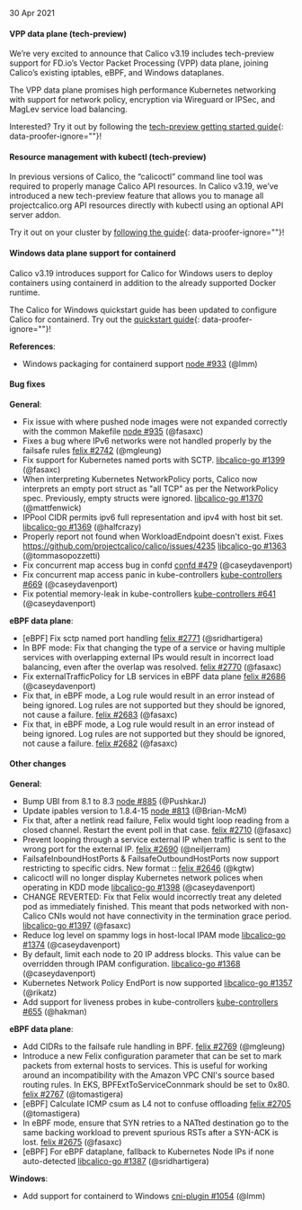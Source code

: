 30 Apr 2021

#### VPP data plane (tech-preview)

We’re very excited to announce that Calico v3.19 includes tech-preview support for FD.io’s Vector Packet Processing (VPP) data plane, joining Calico’s existing iptables, eBPF, and Windows dataplanes. 

The VPP data plane promises high performance Kubernetes networking with support for network policy, encryption via Wireguard or IPSec, and MagLev service load balancing. 

Interested? Try it out by following the [tech-preview getting started guide](https://docs.projectcalico.org/archive/v3.19/getting-started/kubernetes/vpp/){: data-proofer-ignore=""}!

#### Resource management with kubectl (tech-preview)

In previous versions of Calico, the “calicoctl” command line tool was required to properly manage Calico API resources. In Calico v3.19, we’ve introduced a new tech-preview feature that allows you to manage all projectcalico.org API resources directly with kubectl using an optional API server addon.

Try it out on your cluster by [following the guide](https://docs.projectcalico.org/archive/v3.19/getting-started/kubernetes/apiserver-preview){: data-proofer-ignore=""}!

#### Windows data plane support for containerd

Calico v3.19 introduces support for Calico for Windows users to deploy containers using containerd in addition to the already supported Docker runtime.

The Calico for Windows quickstart guide has been updated to configure Calico for containerd. Try out the [quickstart guide](https://docs.projectcalico.org/archive/v3.19/getting-started/windows-calico/quickstart){: data-proofer-ignore=""}!

**References**:
 - Windows packaging for containerd support [node #933](https://github.com/projectcalico/node/pull/933) (@lmm)

#### Bug fixes

**General**:
 - Fix issue with where pushed node images were not expanded correctly with the common Makefile [node #935](https://github.com/projectcalico/node/pull/935) (@fasaxc)
 - Fixes a bug where IPv6 networks were not handled properly by the failsafe rules [felix #2742](https://github.com/projectcalico/felix/pull/2742) (@mgleung)
 - Fix support for Kubernetes named ports with SCTP. [libcalico-go #1399](https://github.com/projectcalico/libcalico-go/pull/1399) (@fasaxc)
 - When interpreting Kubernetes NetworkPolicy ports, Calico now interprets an empty port struct as "all TCP" as per the NetworkPolicy spec.  Previously, empty structs were ignored. [libcalico-go #1370](https://github.com/projectcalico/libcalico-go/pull/1370) (@mattfenwick)
 - IPPool CIDR permits ipv6 full representation and ipv4 with host bit set. [libcalico-go #1369](https://github.com/projectcalico/libcalico-go/pull/1369) (@halfcrazy)
 - Properly report not found when WorkloadEndpoint doesn't exist. Fixes https://github.com/projectcalico/calico/issues/4235 [libcalico-go #1363](https://github.com/projectcalico/libcalico-go/pull/1363) (@tommasopozzetti)
 - Fix concurrent map access bug in confd [confd #479](https://github.com/projectcalico/confd/pull/479) (@caseydavenport)
 - Fix concurrent map access panic in kube-controllers [kube-controllers #669](https://github.com/projectcalico/kube-controllers/pull/669) (@caseydavenport)
 - Fix potential memory-leak in kube-controllers [kube-controllers #641](https://github.com/projectcalico/kube-controllers/pull/641) (@caseydavenport)

**eBPF data plane**:
 - [eBPF] Fix sctp named port handling [felix #2771](https://github.com/projectcalico/felix/pull/2771) (@sridhartigera)
 - In BPF mode: Fix that changing the type of a service or having multiple services with overlapping external IPs would result in incorrect load balancing, even after the overlap was resolved. [felix #2770](https://github.com/projectcalico/felix/pull/2770) (@fasaxc)
 - Fix externalTrafficPolicy for LB services in eBPF data plane [felix #2686](https://github.com/projectcalico/felix/pull/2686) (@caseydavenport)
 - Fix that, in eBPF mode, a Log rule would result in an error instead of being ignored.  Log rules are not supported but they should be ignored, not cause a failure. [felix #2683](https://github.com/projectcalico/felix/pull/2683) (@fasaxc)
 - Fix that, in eBPF mode, a Log rule would result in an error instead of being ignored.  Log rules are not supported but they should be ignored, not cause a failure. [felix #2682](https://github.com/projectcalico/felix/pull/2682) (@fasaxc)

#### Other changes

**General**:
 - Bump UBI from 8.1 to 8.3 [node #885](https://github.com/projectcalico/node/pull/885) (@PushkarJ)
 - Update ipables version to 1.8.4-15 [node #813](https://github.com/projectcalico/node/pull/813) (@Brian-McM)
 - Fix that, after a netlink read failure, Felix would tight loop reading from a closed channel.  Restart the event poll in that case. [felix #2710](https://github.com/projectcalico/felix/pull/2710) (@fasaxc)
 - Prevent looping through a service external IP when traffic is sent to the wrong port for the external IP. [felix #2690](https://github.com/projectcalico/felix/pull/2690) (@neiljerram)
 - FailsafeInboundHostPorts & FailsafeOutboundHostPorts now support restricting to specific cidrs. New format <protocol>:<net>:<port> [felix #2646](https://github.com/projectcalico/felix/pull/2646) (@kgtw)
 - calicoctl will no longer display Kubernetes network polices when operating in KDD mode [libcalico-go #1398](https://github.com/projectcalico/libcalico-go/pull/1398) (@caseydavenport)
 - CHANGE REVERTED: Fix that Felix would incorrectly treat any deleted pod as immediately finished.  This meant that pods networked with non-Calico CNIs would not have connectivity in the termination grace period. [libcalico-go #1397](https://github.com/projectcalico/libcalico-go/pull/1397) (@fasaxc)
 - Reduce log level on spammy logs in host-local IPAM mode [libcalico-go #1374](https://github.com/projectcalico/libcalico-go/pull/1374) (@caseydavenport)
 - By default, limit each node to 20 IP address blocks. This value can be overridden through IPAM configuration. [libcalico-go #1368](https://github.com/projectcalico/libcalico-go/pull/1368) (@caseydavenport)
 - Kubernetes Network Policy EndPort is now supported [libcalico-go #1357](https://github.com/projectcalico/libcalico-go/pull/1357) (@rikatz)
 - Add support for liveness probes in kube-controllers [kube-controllers #655](https://github.com/projectcalico/kube-controllers/pull/655) (@hakman)

**eBPF data plane**:
 - Add CIDRs to the failsafe rule handling in BPF. [felix #2769](https://github.com/projectcalico/felix/pull/2769) (@mgleung)
 - Introduce a new Felix configuration parameter that can be set to mark packets from external hosts to services.  This is useful for working around an incompatibility with the Amazon VPC CNI's source based routing rules.  In EKS, BPFExtToServiceConnmark should be set to 0x80. [felix #2767](https://github.com/projectcalico/felix/pull/2767) (@tomastigera)
 - [eBPF] Calculate ICMP csum as L4 not to confuse offloading [felix #2705](https://github.com/projectcalico/felix/pull/2705) (@tomastigera)
 - In eBPF mode, ensure that SYN retries to a NATted destination go to the same backing workload to prevent spurious RSTs after a SYN-ACK is lost. [felix #2675](https://github.com/projectcalico/felix/pull/2675) (@fasaxc)
 - [eBPF] For eBPF dataplane, fallback to Kubernetes Node IPs if none auto-detected [libcalico-go #1387](https://github.com/projectcalico/libcalico-go/pull/1387) (@sridhartigera)

**Windows**:
 - Add support for containerd to Windows [cni-plugin #1054](https://github.com/projectcalico/cni-plugin/pull/1054) (@lmm)

